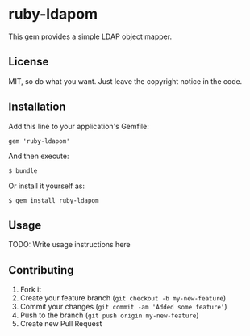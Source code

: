 # ruby-ldapom

This gem provides a simple LDAP object mapper.

## License

MIT, so do what you want. Just leave the copyright notice in the code.

## Installation

Add this line to your application's Gemfile:

    gem 'ruby-ldapom'

And then execute:

    $ bundle

Or install it yourself as:

    $ gem install ruby-ldapom

## Usage

TODO: Write usage instructions here

## Contributing

1. Fork it
2. Create your feature branch (`git checkout -b my-new-feature`)
3. Commit your changes (`git commit -am 'Added some feature'`)
4. Push to the branch (`git push origin my-new-feature`)
5. Create new Pull Request
